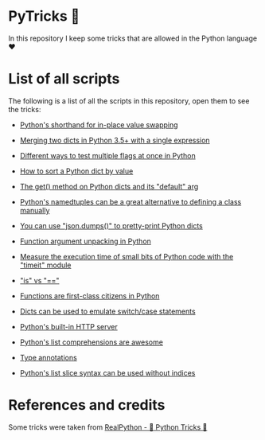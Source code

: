 # PyTricks 🐍

In this repository I keep some tricks that are allowed in the Python language ❤

# List of all scripts
The following is a list of all the scripts in this repository, open them to see the tricks:

- [Python's shorthand for in-place value swapping](scripts/in-place-value-swapping.py)

- [Merging two dicts in Python 3.5+ with a single expression](scripts/mergins-two-dicts-with-a-single-expression.py)

- [Different ways to test multiple flags at once in Python](scripts/different-ways-to-test-multiple-flags-at-once.py)

- [How to sort a Python dict by value](scripts/sort-a-python-dict-by-value.py)

- [The get() method on Python dicts and its "default" arg](scripts/get-method-default-arg.py)

- [Python's namedtuples can be a great alternative to defining a class manually](scripts/namedtuples-alternative-to-defining-a-class-manually.py)

- [You can use "json.dumps()" to pretty-print Python dicts](scripts/json-dumps-to-pretty-print-python-dicts.py)

- [Function argument unpacking in Python](scripts/function-argument-unpacking-in-python.py)

- [Measure the execution time of small bits of Python code with the "timeit" module](scripts/measure-execution-time-small-bits.py)

- ["is" vs "=="](scripts/is-vs-equal-operator.py)

- [Functions are first-class citizens in Python](scripts/functions-are-first-class-citizens.py)

- [Dicts can be used to emulate switch/case statements](scripts/dict-emulate-switch-case.py)

- [Python's built-in HTTP server](docs/python-built-in-http-server.md)

- [Python's list comprehensions are awesome](docs/list-comprehensions.md)

- [Type annotations](scripts/type-annotations.py)

- [Python's list slice syntax can be used without indices](scripts/list-slice-without-indices.py)

# References and credits
Some tricks were taken from [RealPython - 🐍 Python Tricks 💌](https://realpython.com/python-tricks/)